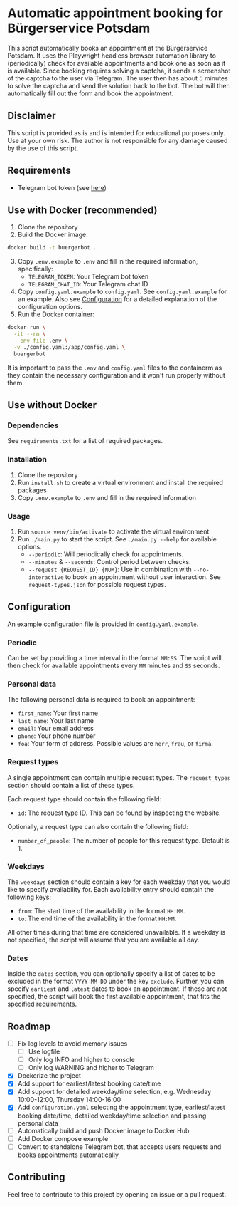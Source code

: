 # Automatic appointment booking for Bürgerservice Potsdam

This script automatically books an appointment at the Bürgerservice Potsdam. It uses the Playwright headless browser automation library to (periodically) check for available appointments and book one as soon as it is available. Since booking requires solving a captcha, it sends a screenshot of the captcha to the user via Telegram. The user then has about 5 minutes to solve the captcha and send the solution back to the bot. The bot will then automatically fill out the form and book the appointment.

## Disclaimer
This script is provided as is and is intended for educational purposes only. Use at your own risk. The author is not responsible for any damage caused by the use of this script.

## Requirements
- Telegram bot token (see [here](https://core.telegram.org/bots#6-botfather))

## Use with Docker (recommended)
1. Clone the repository
2. Build the Docker image:
  ```bash
  docker build -t buergerbot .
  ```
3. Copy `.env.example` to `.env` and fill in the required information, specifically:
   - `TELEGRAM_TOKEN`: Your Telegram bot token
   - `TELEGRAM_CHAT_ID`: Your Telegram chat ID
4. Copy `config.yaml.example` to `config.yaml`. See `config.yaml.example` for an example. Also see [Configuration](#configuration) for a detailed explanation of the configuration options.
5. Run the Docker container:
  ```bash
  docker run \
    -it --rm \
    --env-file .env \
    -v ./config.yaml:/app/config.yaml \
    buergerbot
  ```
  It is important to pass the `.env` and `config.yaml` files to the containerm as they contain the necessary configuration and it won't run properly without them.

## Use without Docker
### Dependencies
See `requirements.txt` for a list of required packages.

### Installation
1. Clone the repository
2. Run `install.sh` to create a virtual environment and install the required packages
3. Copy `.env.example` to `.env` and fill in the required information

### Usage
1. Run `source venv/bin/activate` to activate the virtual environment
2. Run `./main.py` to start the script. See `./main.py --help` for available options.
   - `--periodic`: Will periodically check for appointments.
   - `--minutes` & `--seconds`: Control period between checks.
   - `--request {REQUEST_ID} {NUM}`: Use in combination with `--no-interactive` to book an appointment without user interaction. See `request-types.json` for possible request types.

## Configuration
An example configuration file is provided in `config.yaml.example`.

### Periodic
Can be set by providing a time interval in the format `MM:SS`. The script will then check for available appointments every `MM` minutes and `SS` seconds.

### Personal data
The following personal data is required to book an appointment:
- `first_name`: Your first name
- `last_name`: Your last name
- `email`: Your email address
- `phone`: Your phone number
- `foa`: Your form of address. Possible values are `herr`, `frau`, or `firma`.

### Request types
A single appointment can contain multiple request types. The `request_types` section should contain a list of these types.

Each request type should contain the following field:
- `id`: The request type ID. This can be found by inspecting the website.

Optionally, a request type can also contain the following field:
- `number_of_people`: The number of people for this request type. Default is 1.

### Weekdays
The `weekdays` section should contain a key for each weekday that you would like to specify availability for. Each availability entry should contain the following keys:
- `from`: The start time of the availability in the format `HH:MM`.
- `to`: The end time of the availability in the format `HH:MM`.

All other times during that time are considered unavailable.
If a weekday is not specified, the script will assume that you are available all day.

### Dates
Inside the `dates` section, you can optionally specify a list of dates to be excluded in the format `YYYY-MM-DD` under the key `exclude`.
Further, you can specify `earliest` and `latest` dates to book an appointment. If these are not specified, the script will book the first available appointment, that fits the specified requirements.

## Roadmap
- [ ] Fix log levels to avoid memory issues
  - [ ] Use logfile
  - [ ] Only log INFO and higher to console
  - [ ] Only log WARNING and higher to Telegram
- [x] Dockerize the project
- [x] Add support for earliest/latest booking date/time
- [x] Add support for detailed weekday/time selection, e.g. Wednesday 10:00-12:00, Thursday 14:00-16:00
- [x] Add `configuration.yaml` selecting the appointment type, earliest/latest booking date/time, detailed weekday/time selection and passing personal data
- [ ] Automatically build and push Docker image to Docker Hub
- [ ] Add Docker compose example
- [ ] Convert to standalone Telegram bot, that accepts users requests and books appointments automatically

## Contributing
Feel free to contribute to this project by opening an issue or a pull request.
